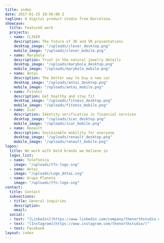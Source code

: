 ```yaml
---
title: index
date: 2017-01-25 10:56:00 Z
tagline: A digital product studio from Barcelona.
showcase:
  title: Featured work
  projects:
  - name: CL3VER
    description: The future of 3D and VR presentations
    desktop_image: "/uploads/clever_desktop.png"
    mobile_image: "/uploads/clever_mobile.png"
  - name: Marybola
    description: Trust in the natural jewelry details
    desktop_image: "/uploads/marybola_desktop.png"
    mobile_image: "/uploads/marybola_mobile.png"
  - name: Antai
    description: The better way to buy a new car
    desktop_image: "/uploads/antai_desktop.png"
    mobile_image: "/uploads/antai_mobile.png"
  - name: Fitness
    description: Get healthy and stay fit
    desktop_image: "/uploads/fitness_desktop.png"
    mobile_image: "/uploads/fitness_mobile.png"
  - name: Icar
    description: Identity verification in financial services
    desktop_image: "/uploads/icar_desktop.png"
    mobile_image: "/uploads/icar_mobile.png"
  - name: Renault
    description: Sustainable mobility for everyone
    desktop_image: "/uploads/renault_desktop.png"
    mobile_image: "/uploads/renault_mobile.png"
logos:
  title: We work with bold brands we believe in
  logos_list:
  - name: Telefonica
    image: "/uploads/tfn-logo.svg"
  - name: Antai
    image: "/uploads/Logo_Antai.svg"
  - name: Grupo Planeta
    image: "/uploads/tfn-logo.svg"
contact:
  title: Contact
  subsections:
  - title: General inquiries
    description: 
    email: 
  social:
  - text: "[Linkedin](https://www.linkedin.com/company/thenorthstudio.com)"
  - text: "[Instagram](https://www.instagram.com/thenorthstudio/)"
  - text: Facebook
layout: index
---
```


